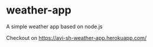 # weather-app
A simple weather app based on node.js

Checkout on https://avi-sh-weather-app.herokuapp.com/
